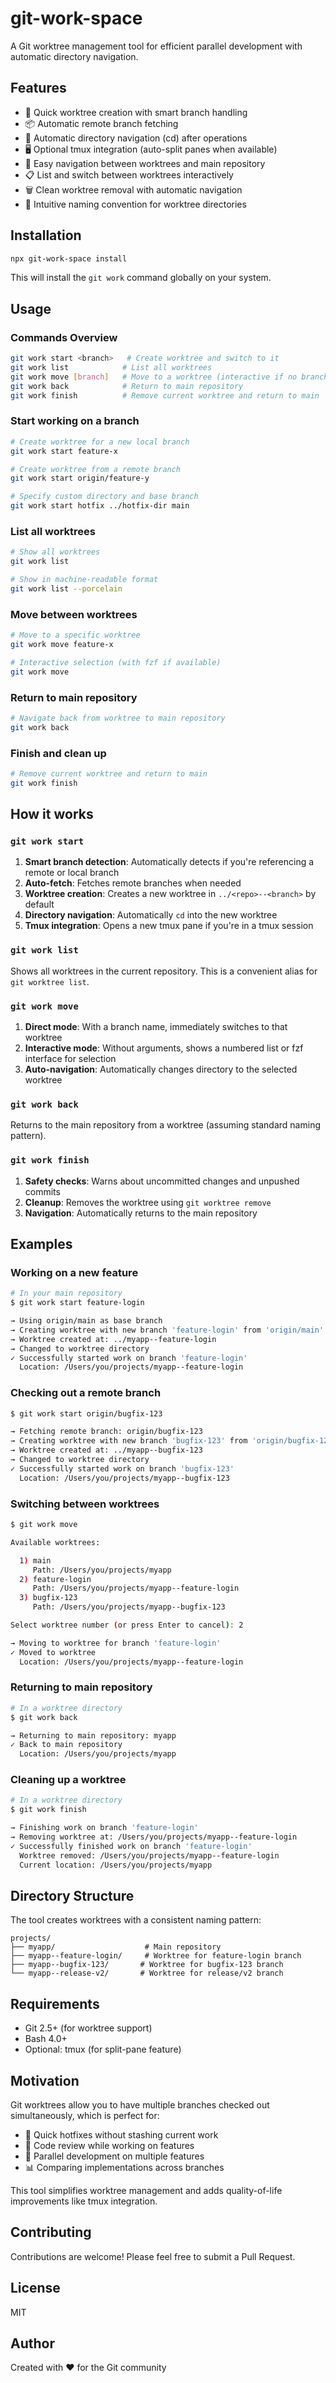 # git-work-space

A Git worktree management tool for efficient parallel development with automatic directory navigation.

## Features

- 🚀 Quick worktree creation with smart branch handling
- 📦 Automatic remote branch fetching
- 📁 Automatic directory navigation (cd) after operations
- 🖥️ Optional tmux integration (auto-split panes when available)
- 🔄 Easy navigation between worktrees and main repository
- 📋 List and switch between worktrees interactively
- 🗑️ Clean worktree removal with automatic navigation
- 🎯 Intuitive naming convention for worktree directories

## Installation

```bash
npx git-work-space install
```

This will install the `git work` command globally on your system.

## Usage

### Commands Overview

```bash
git work start <branch>   # Create worktree and switch to it
git work list            # List all worktrees
git work move [branch]   # Move to a worktree (interactive if no branch)
git work back            # Return to main repository
git work finish          # Remove current worktree and return to main
```

### Start working on a branch

```bash
# Create worktree for a new local branch
git work start feature-x

# Create worktree from a remote branch
git work start origin/feature-y

# Specify custom directory and base branch
git work start hotfix ../hotfix-dir main
```

### List all worktrees

```bash
# Show all worktrees
git work list

# Show in machine-readable format
git work list --porcelain
```

### Move between worktrees

```bash
# Move to a specific worktree
git work move feature-x

# Interactive selection (with fzf if available)
git work move
```

### Return to main repository

```bash
# Navigate back from worktree to main repository
git work back
```

### Finish and clean up

```bash
# Remove current worktree and return to main
git work finish
```

## How it works

### `git work start`

1. **Smart branch detection**: Automatically detects if you're referencing a remote or local branch
2. **Auto-fetch**: Fetches remote branches when needed
3. **Worktree creation**: Creates a new worktree in `../<repo>--<branch>` by default
4. **Directory navigation**: Automatically `cd` into the new worktree
5. **Tmux integration**: Opens a new tmux pane if you're in a tmux session

### `git work list`

Shows all worktrees in the current repository. This is a convenient alias for `git worktree list`.

### `git work move`

1. **Direct mode**: With a branch name, immediately switches to that worktree
2. **Interactive mode**: Without arguments, shows a numbered list or fzf interface for selection
3. **Auto-navigation**: Automatically changes directory to the selected worktree

### `git work back`

Returns to the main repository from a worktree (assuming standard naming pattern).

### `git work finish`

1. **Safety checks**: Warns about uncommitted changes and unpushed commits
2. **Cleanup**: Removes the worktree using `git worktree remove`
3. **Navigation**: Automatically returns to the main repository

## Examples

### Working on a new feature

```bash
# In your main repository
$ git work start feature-login

→ Using origin/main as base branch
→ Creating worktree with new branch 'feature-login' from 'origin/main'
→ Worktree created at: ../myapp--feature-login
→ Changed to worktree directory
✓ Successfully started work on branch 'feature-login'
  Location: /Users/you/projects/myapp--feature-login
```

### Checking out a remote branch

```bash
$ git work start origin/bugfix-123

→ Fetching remote branch: origin/bugfix-123
→ Creating worktree with new branch 'bugfix-123' from 'origin/bugfix-123'
→ Worktree created at: ../myapp--bugfix-123
→ Changed to worktree directory
✓ Successfully started work on branch 'bugfix-123'
  Location: /Users/you/projects/myapp--bugfix-123
```

### Switching between worktrees

```bash
$ git work move

Available worktrees:

  1) main
     Path: /Users/you/projects/myapp
  2) feature-login
     Path: /Users/you/projects/myapp--feature-login
  3) bugfix-123
     Path: /Users/you/projects/myapp--bugfix-123

Select worktree number (or press Enter to cancel): 2

→ Moving to worktree for branch 'feature-login'
✓ Moved to worktree
  Location: /Users/you/projects/myapp--feature-login
```

### Returning to main repository

```bash
# In a worktree directory
$ git work back

→ Returning to main repository: myapp
✓ Back to main repository
  Location: /Users/you/projects/myapp
```

### Cleaning up a worktree

```bash
# In a worktree directory
$ git work finish

→ Finishing work on branch 'feature-login'
→ Removing worktree at: /Users/you/projects/myapp--feature-login
✓ Successfully finished work on branch 'feature-login'
  Worktree removed: /Users/you/projects/myapp--feature-login
  Current location: /Users/you/projects/myapp
```

## Directory Structure

The tool creates worktrees with a consistent naming pattern:

```
projects/
├── myapp/                    # Main repository
├── myapp--feature-login/     # Worktree for feature-login branch
├── myapp--bugfix-123/       # Worktree for bugfix-123 branch
└── myapp--release-v2/       # Worktree for release/v2 branch
```

## Requirements

- Git 2.5+ (for worktree support)
- Bash 4.0+
- Optional: tmux (for split-pane feature)

## Motivation

Git worktrees allow you to have multiple branches checked out simultaneously, which is perfect for:

- 🔧 Quick hotfixes without stashing current work
- 👀 Code review while working on features
- 🔄 Parallel development on multiple features
- 📊 Comparing implementations across branches

This tool simplifies worktree management and adds quality-of-life improvements like tmux integration.

## Contributing

Contributions are welcome! Please feel free to submit a Pull Request.

## License

MIT

## Author

Created with ❤️ for the Git community
